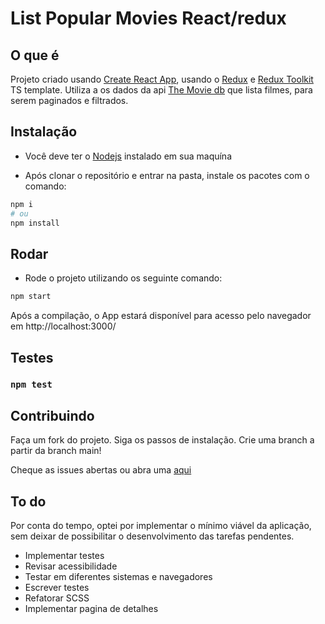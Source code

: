 # List Popular Movies React/redux

## O que é

Projeto criado usando [Create React App](https://github.com/facebook/create-react-app), usando o [Redux](https://redux.js.org/) e [Redux Toolkit](https://redux-toolkit.js.org/) TS template. Utiliza a os dados da api [The Movie db](https://www.themoviedb.org/) que lista filmes, para serem paginados e filtrados.

## Instalação

* Você deve ter o <a href="https://nodejs.org/en/">Nodejs</a> instalado em sua maquína

* Após clonar o repositório e entrar na pasta, instale os pacotes com o comando:

```bash
npm i
# ou
npm install
```

## Rodar

* Rode o projeto utilizando os seguinte comando:

```bash
npm start
```


Após a compilação, o App estará disponível para acesso
pelo navegador em http://localhost:3000/

## Testes

### `npm test`

## Contribuindo

Faça um fork do projeto. Siga os passos de instalação. Crie uma branch a partir da branch main!

Cheque as issues abertas ou abra uma <a href=https://github.com/danditeoa/picpay-desafio-frontend/issues> aqui</a>

## To do

Por conta do tempo, optei por implementar o mínimo viável da aplicação, sem deixar de possibilitar o desenvolvimento das tarefas pendentes.

* Implementar testes
* Revisar acessibilidade
* Testar em diferentes sistemas e navegadores
* Escrever testes
* Refatorar SCSS
* Implementar pagina de detalhes
